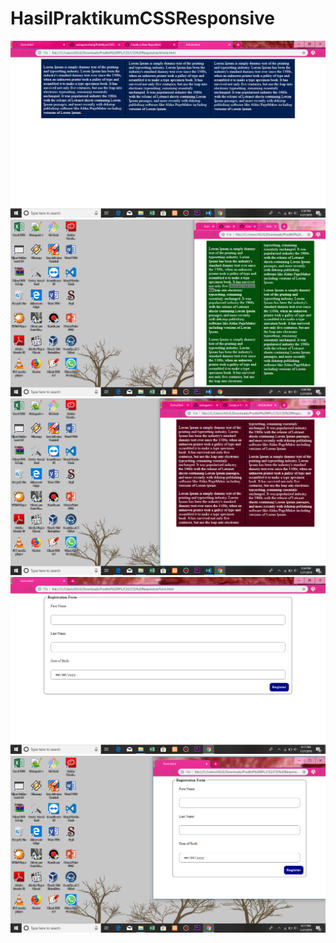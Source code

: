 # HasilPraktikumCSSResponsive
![alt text]( https://github.com/salsagemintang/HasilPraktikumCSSResponsive/blob/master/Screenshot%20(147).png)
![alt text]( https://github.com/salsagemintang/HasilPraktikumCSSResponsive/blob/master/Screenshot%20(148).png)
![alt text]( https://github.com/salsagemintang/HasilPraktikumCSSResponsive/blob/master/Screenshot%20(149).png)
![alt text]( https://github.com/salsagemintang/HasilPraktikumCSSResponsive/blob/master/Screenshot%20(151).png)
![alt text]( https://github.com/salsagemintang/HasilPraktikumCSSResponsive/blob/master/Screenshot%20(152).png)
